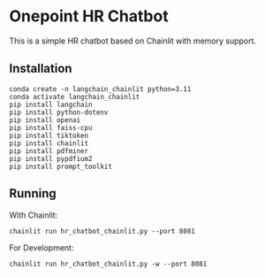 # Onepoint HR Chatbot

This is a simple HR chatbot based on Chainlit with memory support.

## Installation

```
conda create -n langchain_chainlit python=3.11
conda activate langchain_chainlit
pip install langchain
pip install python-dotenv
pip install openai
pip install faiss-cpu
pip install tiktoken
pip install chainlit
pip install pdfminer
pip install pypdfium2
pip install prompt_toolkit
```

## Running

With Chainlit:
```
chainlit run hr_chatbot_chainlit.py --port 8081
```

For Development:
```
chainlit run hr_chatbot_chainlit.py -w --port 8081
```